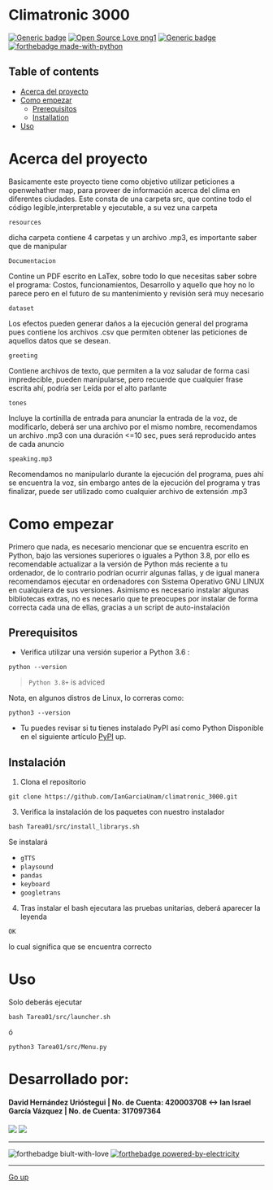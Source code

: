 # Climatronic 3000
[![Generic badge](https://img.shields.io/badge/version-3.09.10-<COLOR>.svg)](https://shields.io/)
[![Open Source Love png1](https://badges.frapsoft.com/os/v1/open-source.png?v=103)](https://github.com/ellerbrock/open-source-badges/)
[![Generic badge](https://img.shields.io/badge/contributors-2-blue)](https://shields.io/)  
[![forthebadge made-with-python](https://forthebadge.com/images/badges/made-with-python.svg)](https://www.python.org/)  


## Table of contents
* [Acerca del proyecto](#acerca-del-proyecto)
* [Como empezar](#como-empezar)
  * [Prerequisitos](#prerequisites)
  * [Installation](#installation)
* [Uso](#uso)





# Acerca del proyecto
Basicamente este proyecto tiene como objetivo utilizar peticiones a openwehather map, para proveer de información acerca del clima en diferentes ciudades.
Este consta de una carpeta src, que contine todo el código legible,interpretable y ejecutable, a su vez una carpeta 
```
resources
```

dicha carpeta contiene 4 carpetas y un archivo .mp3, es importante saber que de manipular 

```
Documentacion
```
Contine un PDF escrito en LaTex, sobre todo lo que necesitas saber sobre el programa: Costos, funcionamientos, Desarrollo y aquello que hoy no lo parece pero en el futuro de su mantenimiento y revisión será muy necesario


```
dataset
```
Los efectos pueden generar daños a la ejecución general del programa pues contiene los archivos .csv que permiten obtener las peticiones de aquellos datos que se desean.

```
greeting
```
Contiene archivos de texto, que permiten a la voz saludar de forma  casi impredecible, pueden manipularse, pero recuerde que cualquier frase escrita ahí, podría ser Leída por el alto parlante

```
tones
```
Incluye la cortinilla de entrada para anunciar la entrada de la voz, de modificarlo, deberá ser una archivo por el mismo nombre, recomendamos un archivo .mp3 con una duración <=10 sec, pues será reproducido antes de cada anuncio

```
speaking.mp3
```
Recomendamos no manipularlo durante la ejecución del programa, pues ahí se encuentra la voz, sin embargo antes de la ejecución del programa y tras finalizar, puede ser utilizado como cualquier archivo de extensión .mp3

# Como empezar
Primero que nada, es necesario mencionar que se encuentra escrito en Python, bajo las versiones superiores o iguales a Python 3.8, por ello es recomendable actualizar a la versión de Python más reciente a tu ordenador, de lo contrario podrían ocurrir algunas fallas, y  de igual manera recomendamos ejecutar en ordenadores con Sistema Operativo GNU LINUX en cualquiera de sus versiones. 
Asimismo es necesario instalar algunas bibliotecas extras, no es necesario que te preocupes por instalar de forma correcta cada una de ellas, gracias a un script de auto-instalación


## Prerequisitos
* Verifica utilizar una versión superior a Python 3.6 :
```
python --version
```
> `Python 3.8+` is adviced  

  Nota, en algunos distros de Linux, lo correras como:  
  ```
  python3 --version
  ```


* Tu puedes revisar si tu tienes instalado PyPI así como Python 
  Disponible en el siguiente artículo
  [PyPI](https://www.tecmint.com/install-pip-in-linux/) up.  

## Instalación
1. Clona el repositorio
```
git clone https://github.com/IanGarciaUnam/climatronic_3000.git
```
3. Verifica la instalación de los paquetes con nuestro instalador
  ```
  bash Tarea01/src/install_librarys.sh
  ```
  Se instalará
  * `gTTS`
  * `playsound`
  * `pandas`
  * `keyboard`
  * `googletrans`
 4. Tras instalar el bash ejecutara las pruebas unitarias, deberá aparecer la leyenda
 ```
 OK
 ```
 lo cual significa que se encuentra correcto




# Uso

Solo deberás ejecutar
```
bash Tarea01/src/launcher.sh
```
ó 
```
python3 Tarea01/src/Menu.py
```


# Desarrollado por:
#### David Hernández Urióstegui | No. de Cuenta: 420003708   <-> Ian Israel García Vázquez | No. de Cuenta: 317097364

[<img src="https://img.shields.io/badge/gmail-D14836?&style=for-the-badge&logo=gmail&logoColor=white"/>](https://mail.google.com/mail/?view=cm&source=mailto&to=iangarcia@ciencias.unam.mx)
[<img src="https://img.shields.io/badge/gmail-D14836?&style=for-the-badge&logo=gmail&logoColor=white"/>](https://mail.google.com/mail/?view=cm&source=mailto&to=Dhdezu@ciencias.unam.mx)





---
![forthebadge biult-with-love](https://forthebadge.com/images/badges/built-with-love.svg) 
[![forthebadge powered-by-electricity](https://forthebadge.com/images/badges/powered-by-electricity.svg)](http://ForTheBadge.com)  

---
[Go up](#climatronic-3000)
